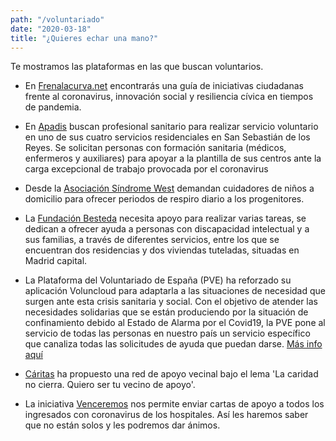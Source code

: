 ```yaml
---
path: "/voluntariado"
date: "2020-03-18"
title: "¿Quieres echar una mano?"
---
```


Te mostramos las plataformas en las que buscan voluntarios.

- En [Frenalacurva.net](https://frenalacurva.net/) encontrarás una guía de iniciativas ciudadanas frente al coronavirus, innovación social y resiliencia cívica en tiempos de pandemia.

- En [Apadis](http://www.apadis.es/buscamos-voluntarios-coronavirus/) buscan profesional sanitario para realizar servicio voluntario en uno de sus cuatro servicios residenciales en San Sebastián de los Reyes. Se solicitan personas con formación sanitaria (médicos, enfermeros y auxiliares) para apoyar a la plantilla de sus centros ante la carga excepcional de trabajo provocada por el coronavirus

- Desde la [Asociación Síndrome West](http://www.sindromedewest.org/) demandan cuidadores de niños a domicilio para ofrecer periodos de respiro diario a los progenitores.

- La [Fundación Besteda](http://www.fundacionbetesda.org/) necesita apoyo para realizar varias tareas, se dedican a ofrecer ayuda a personas con discapacidad intelectual y a sus familias, a través de diferentes servicios, entre los que se encuentran dos residencias y dos viviendas tuteladas, situadas en Madrid capital.

- La Plataforma del Voluntariado de España (PVE) ha reforzado su aplicación Voluncloud para adaptarla a las situaciones de necesidad que surgen ante esta crisis sanitaria y social. Con el objetivo de atender las necesidades solidarias que se están produciendo por la situación de confinamiento debido al Estado de Alarma por el Covid19, la PVE pone al servicio de todas las personas en nuestro país un servicio específico que canaliza todas las solicitudes de ayuda que puedan darse. [Más info aquí](https://plataformavoluntariado.org/la-pve-gestionara-demandas-y-peticiones-de-voluntariado-traves-de-voluncloud/)

- [Cáritas](http://www.caritasmadrid.org/) ha propuesto una red de apoyo vecinal bajo el lema 'La caridad no cierra. Quiero ser tu vecino de apoyo'.

- La iniciativa [Venceremos](https://www.antena3.com/noticias/sociedad/antena-noticias-une-iniciativa-venceremos-hacerle-llegar-mensajes-animo-aislados-coronavirus_202003185e71e1b7cf7ab300010f73a8.html) nos permite enviar cartas de apoyo a todos los ingresados con coronavirus de los hospitales. Así les haremos saber que no están solos y les podremos dar ánimos.
